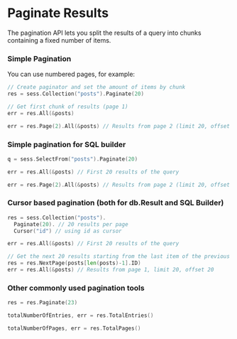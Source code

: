 # Paginate Results

The pagination API lets you split the results of a query into chunks containing a
fixed number of items.

### Simple Pagination 

You can use numbered pages, for example:

```go
// Create paginator and set the amount of items by chunk
res = sess.Collection("posts").Paginate(20) 

// Get first chunk of results (page 1)
err = res.All(&posts) 

err = res.Page(2).All(&posts) // Results from page 2 (limit 20, offset 40)
```

### Simple pagination for SQL builder

```go
q = sess.SelectFrom("posts").Paginate(20)

err = res.All(&posts) // First 20 results of the query

err = res.Page(2).All(&posts) // Results from page 2 (limit 20, offset 40)
```

### Cursor based pagination (both for db.Result and SQL Builder)

```go
res = sess.Collection("posts").
  Paginate(20). // 20 results per page
  Cursor("id") // using id as cursor

err = res.All(&posts) // First 20 results of the query

// Get the next 20 results starting from the last item of the previous query.
res = res.NextPage(posts[len(posts)-1].ID)
err = res.All(&posts) // Results from page 1, limit 20, offset 20
```

### Other commonly used pagination tools

```go
res = res.Paginate(23)

totalNumberOfEntries, err = res.TotalEntries()

totalNumberOfPages, err = res.TotalPages()
```

